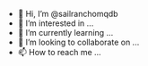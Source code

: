 - 👋 Hi, I’m @sailranchomqdb
- 👀 I’m interested in ...
- 🌱 I’m currently learning ...
- 💞️ I’m looking to collaborate on ...
- 📫 How to reach me ...

<!---
sailranchomqdb/sailranchomqdb is a ✨ special ✨ repository because its `README.md` (this file) appears on your GitHub profile.
You can click the Preview link to take a look at your changes.
--->

